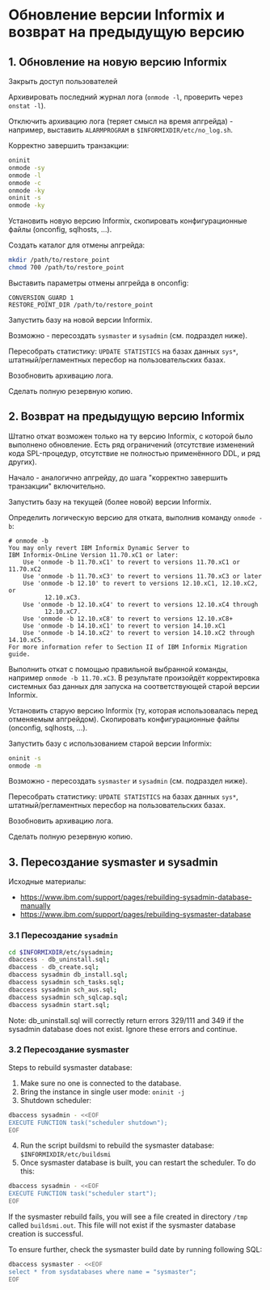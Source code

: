 # Обновление версии Informix и возврат на предыдущую версию

## 1. Обновление на новую версию Informix

Закрыть доступ пользователей

Архивировать последний журнал лога (`onmode -l`, проверить через `onstat -l`).

Отключить архивацию лога (теряет смысл на время апгрейда) - например, выставить `ALARMPROGRAM` в `$INFORMIXDIR/etc/no_log.sh`.

Корректно завершить транзакции:
```bash
oninit
onmode -sy
onmode -l
onmode -c
onmode -ky
oninit -s
onmode -ky
```

Установить новую версию Informix, скопировать конфигурационные файлы (onconfig, sqlhosts, ...).

Создать каталог для отмены апгрейда:
```bash
mkdir /path/to/restore_point
chmod 700 /path/to/restore_point
```

Выставить параметры отмены апгрейда в onconfig:
```
CONVERSION_GUARD 1
RESTORE_POINT_DIR /path/to/restore_point
```

Запустить базу на новой версии Informix.

Возможно - пересоздать `sysmaster` и `sysadmin` (см. подраздел ниже).

Пересобрать статистику: `UPDATE STATISTICS` на базах данных `sys*`, штатный/регламентных пересбор на пользовательских базах.

Возобновить архивацию лога.

Сделать полную резервную копию.

## 2. Возврат на предыдущую версию Informix

Штатно откат возможен только на ту версию Informix, с которой было выполнено обновление.
Есть ряд ограничений (отсутствие изменений кода SPL-процедур, отсутствие не полностью применённого DDL, и ряд других).

Начало - аналогично апгрейду, до шага "корректно завершить транзакции" включительно.

Запустить базу на текущей (более новой) версии Informix.

Определить логическую версию для отката, выполнив команду `onmode -b`:

```
# onmode -b
You may only revert IBM Informix Dynamic Server to
IBM Informix-OnLine Version 11.70.xC1 or later:
    Use 'onmode -b 11.70.xC1' to revert to versions 11.70.xC1 or 11.70.xC2
    Use 'onmode -b 11.70.xC3' to revert to versions 11.70.xC3 or later
    Use 'onmode -b 12.10' to revert to versions 12.10.xC1, 12.10.xC2, or
          12.10.xC3.
    Use 'onmode -b 12.10.xC4' to revert to versions 12.10.xC4 through
          12.10.xC7.
    Use 'onmode -b 12.10.xC8' to revert to versions 12.10.xC8+
    Use 'onmode -b 14.10.xC1' to revert to version 14.10.xC1
    Use 'onmode -b 14.10.xC2' to revert to version 14.10.xC2 through 14.10.xC5.
For more information refer to Section II of IBM Informix Migration guide.
```

Выполнить откат с помощью правильной выбранной команды, например `onmode -b 11.70.xC3`.
В результате произойдёт корректировка системных баз данных для запуска на соответствующей старой версии Informix.

Установить старую версию Informix (ту, которая использовалась перед отменяемым апгрейдом).
Скопировать конфигурационные файлы (onconfig, sqlhosts, ...).

Запустить базу с использованием старой версии Informix:
```bash
oninit -s
onmode -m
```

Возможно - пересоздать `sysmaster` и `sysadmin` (см. подраздел ниже).

Пересобрать статистику: `UPDATE STATISTICS` на базах данных `sys*`, штатный/регламентных пересбор на пользовательских базах.

Возобновить архивацию лога.

Сделать полную резервную копию.

## 3. Пересоздание sysmaster и sysadmin

Исходные материалы:
* https://www.ibm.com/support/pages/rebuilding-sysadmin-database-manually
* https://www.ibm.com/support/pages/rebuilding-sysmaster-database

### 3.1 Пересоздание `sysadmin`

```bash
cd $INFORMIXDIR/etc/sysadmin;
dbaccess - db_uninstall.sql;
dbaccess - db_create.sql;
dbaccess sysadmin db_install.sql;
dbaccess sysadmin sch_tasks.sql;
dbaccess sysadmin sch_aus.sql;
dbaccess sysadmin sch_sqlcap.sql;
dbaccess sysadmin start.sql;
```

Note: db_uninstall.sql will correctly return errors 329/111 and 349 
if the sysadmin database does not exist. Ignore these errors and continue.

### 3.2 Пересоздание sysmaster

Steps to rebuild sysmaster database:
1. Make sure no one is connected to the database.
2. Bring the instance in single user mode: `oninit -j`
3. Shutdown scheduler:
```bash
dbaccess sysadmin - <<EOF
EXECUTE FUNCTION task("scheduler shutdown");
EOF
```
4. Run the script buildsmi to rebuild the sysmaster database: `$INFORMIXDIR/etc/buildsmi`
5. Once sysmaster database is built, you can restart the scheduler. To do this:
```bash
dbaccess sysadmin - <<EOF
EXECUTE FUNCTION task("scheduler start");
EOF
```

If the sysmaster rebuild fails, you will see a file created in directory `/tmp` called `buildsmi.out`.
This file will not exist if the sysmaster database creation is successful.

To ensure further, check the sysmaster build date by running following SQL:

```bash
dbaccess sysmaster - <<EOF
select * from sysdatabases where name = "sysmaster";
EOF
```

